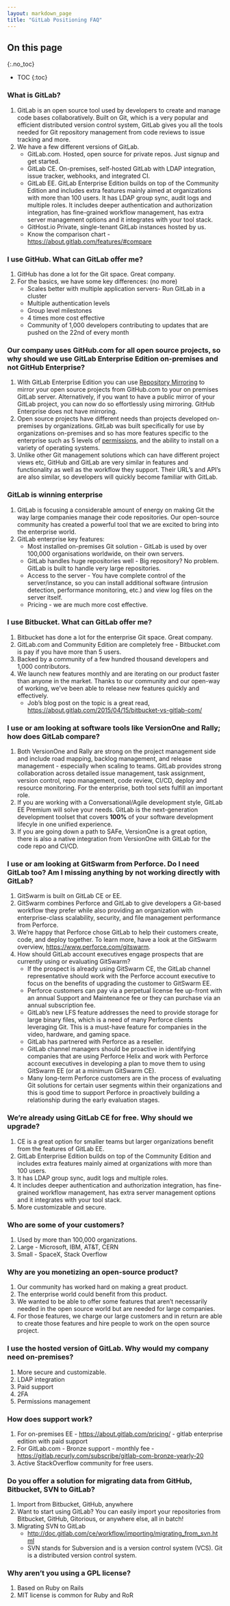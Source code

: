 ```yaml
---
layout: markdown_page
title: "GitLab Positioning FAQ"
---
```


## On this page
{:.no_toc}

- TOC
{:toc}

### What is GitLab?

1. GitLab is an open source tool used by developers to create and manage code bases collaboratively. Built on Git, which is a very popular and efficient distributed version control system, GitLab gives you all the tools needed for Git repository management from code reviews to issue tracking and more.
1. We have a few different versions of GitLab.
    - GitLab.com.  Hosted, open source for private repos. Just signup and get started.
    - GitLab CE.  On-premises, self-hosted GitLab with LDAP integration, issue tracker, webhooks, and integrated CI.
    - GitLab EE.  GitLab Enterprise Edition builds on top of the Community Edition and includes extra features mainly aimed at organizations with more than 100 users. It has LDAP group sync, audit logs and multiple roles. It includes deeper authentication and authorization integration, has fine-grained workflow management, has extra server management options and it integrates with your tool stack.
    - GitHost.io  Private, single-tenant GitLab instances hosted by us.
    - Know the comparison chart - https://about.gitlab.com/features/#compare

### I use GitHub.  What can GitLab offer me?

1. GitHub has done a lot for the Git space. Great company.
1. For the basics, we have some key differences: (no more)
    - Scales better with multiple application servers- Run GitLab in a cluster
    - Multiple authentication levels
    - Group level milestones
    - 4 times more cost effective
    - Community of 1,000 developers contributing to updates that are pushed on the 22nd of every month

### Our company uses GitHub.com for all open source projects, so why should we use GitLab Enterprise Edition on-premises and not GitHub Enterprise?

1. With GitLab Enterprise Edition you can use [Repository Mirroring](http://doc.gitlab.com/ee/workflow/repository_mirroring.html) to mirror your open source projects from GitHub.com to your on premises GitLab server. Alternatively, if you want to have a public mirror of your GitLab project, you can now do so effortlessly using mirroring. GitHub Enterprise does not have mirroring.
1. Open source projects have different needs than projects developed on-premises by organizations. GitLab was built specifically for use by organizations on-premises and so has more features specific to the enterprise such as 5 levels of [permissions](http://doc.gitlab.com/ee/permissions/permissions.html), and the ability to install on a variety of operating systems.
1. Unlike other Git management solutions which can have different project views etc, GitHub and GitLab are very similar in features and functionality as well as the workflow they support. Their URL’s and API’s are also similar, so developers will quickly become familiar with GitLab.
 
### GitLab is winning enterprise 

1. GitLab is focusing a considerable amount of energy on making Git the way large companies manage their code repositories. Our open-source community has created a powerful tool that we are excited to bring into the enterprise world.
1. GitLab enterprise key features:
    - Most installed on-premises Git solution - GitLab is used by over 100,000 organisations worldwide, on their own servers.
    - GitLab handles huge repositories well - Big repository? No problem. GitLab is built to handle very large repositories.
    - Access to the server - You have complete control of the server/instance, so you can install additional software (intrusion detection, performance monitoring, etc.) and view log files on the server itself.
    - Pricing - we are much more cost effective.

### I use Bitbucket.  What can GitLab offer me?

1. Bitbucket has done a lot for the enterprise Git space. Great company.
1. GitLab.com and Community Edition are completely free - Bitbucket.com is pay if you have more than 5 users.
1. Backed by a community of a few hundred thousand developers and 1,000 contributors.
1. We launch new features monthly and are iterating on our product faster than anyone in the market. Thanks to our community and our open-way of working, we’ve been able to release new features quickly and effectively.
    - Job’s blog post on the topic is a great read, https://about.gitlab.com/2015/04/15/bitbucket-vs-gitlab-com/

### I use or am looking at software tools like VersionOne and Rally; how does GitLab compare?

1. Both VersionOne and Rally are strong on the project management side and include road mapping, backlog management, and release management - especially when scaling to teams. GitLab provides strong collaboration across detailed issue management, task assignment, version control, repo management, code review, CI/CD, deploy and resource monitoring. For the enterprise, both tool sets fulfill an important role.
1. If you are working with a Conversational/Agile development style, GitLab EE Premium will solve your needs. GitLab is the next-generation development toolset that covers **100%** of your software development lifecyle in one unified experience. 
1. If you are going down a path to SAFe, VersionOne is a great option, there is also a native integration from VersionOne with GitLab for the code repo and CI/CD. 
    
### I use or am looking at GitSwarm from Perforce.  Do I need GitLab too?  Am I missing anything by not working directly with GitLab?

1. GitSwarm is built on GitLab CE or EE.
1. GitSwarm combines Perforce and GitLab to give developers a Git-based workflow they prefer while also providing an organization with enterprise-class scalability, security, and file management performance from Perforce.
1. We’re happy that Perforce chose GitLab to help their customers create, code, and deploy together. To learn more, have a look at the GitSwarm overview, https://www.perforce.com/gitswarm.
1. How should GitLab account executives engage prospects that are currently using or evaluating GitSwarm?
    - If the prospect is already using GitSwarm CE, the GitLab channel representative should work with the Perforce account executive to focus on the benefits of upgrading the customer to GitSwarm EE.
    - Perforce customers can pay via a perpetual license fee up-front with an annual Support and Maintenance fee or they can purchase via an annual subscription fee.
    - GitLab’s new LFS feature addresses the need to provide storage for large binary files, which is a need of many Perforce clients leveraging Git. This is a must-have feature for companies in the video, hardware, and gaming space.
    - GitLab has partnered with Perforce as a reseller.
    - GitLab channel managers should be proactive in identifying companies that are using Perforce Helix and work with Perforce account executives in developing a plan to move them to using GitSwarm EE (or at a minimum GitSwarm CE).
    - Many long-term Perforce customers are in the process of evaluating Git solutions for certain user segments within their organizations and this is good time to support Perforce in proactively building a relationship during the early evaluation stages.

### We’re already using GitLab CE for free. Why should we upgrade?

1. CE is a great option for smaller teams but larger organizations benefit from the features of GitLab EE.
1. GitLab Enterprise Edition builds on top of the Community Edition and includes extra features mainly aimed at organizations with more than 100 users.
1. It has LDAP group sync, audit logs and multiple roles.
1. It includes deeper authentication and authorization integration, has fine-grained workflow management, has extra server management options and it integrates with your tool stack.
1. More customizable and secure.
    
### Who are some of your customers?

1. Used by more than 100,000 organizations.
1. Large - Microsoft, IBM, AT&T, CERN
1. Small - SpaceX, Stack Overflow
    
### Why are you monetizing an open-source product?

1. Our community has worked hard on making a great product.
1. The enterprise world could benefit from this product.
1. We wanted to be able to offer some features that aren’t necessarily needed in the open source world but are needed for large companies.
1. For those features, we charge our large customers and in return are able to create those features and hire people to work on the open source project.
    
### I use the hosted version of GitLab. Why would my company need on-premises?

1. More secure and customizable.
1. LDAP integration
1. Paid support
1. 2FA
1. Permissions management
    
### How does support work?

1. For on-premises EE - https://about.gitlab.com/pricing/ - gitlab enterprise edition with paid support
1. For GitLab.com - Bronze support - monthly fee - https://gitlab.recurly.com/subscribe/gitlab-com-bronze-yearly-20
1. Active StackOverflow community for free users.

### Do you offer a solution for migrating data from GitHub, Bitbucket, SVN to GitLab?

1. Import from Bitbucket, GitHub, anywhere
1. Want to start using GitLab? You can easily import your repositories from Bitbucket, GitHub, Gitorious, or anywhere else, all in batch!
1. Migrating SVN to GitLab
    - http://doc.gitlab.com/ce/workflow/importing/migrating_from_svn.html
    - SVN stands for Subversion and is a version control system (VCS). Git is a distributed version control system.
        
### Why aren’t you using a GPL license?

1. Based on Ruby on Rails
1. MIT license is common for Ruby and RoR
